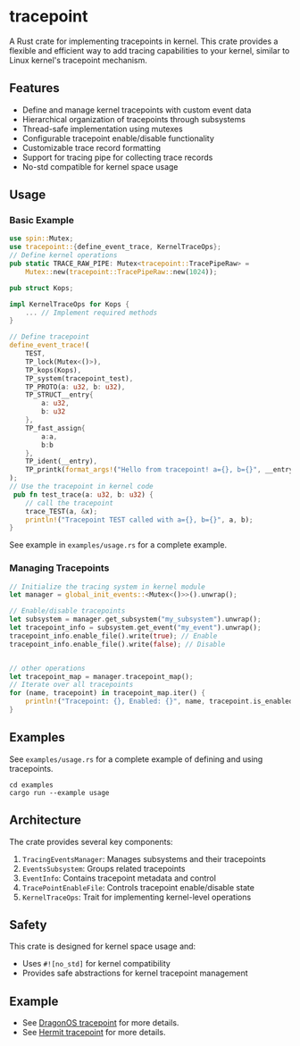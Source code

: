 # tracepoint

A Rust crate for implementing tracepoints in kernel. This crate provides a flexible and efficient way to add tracing capabilities to your kernel, similar to Linux kernel's tracepoint mechanism.

## Features

- Define and manage kernel tracepoints with custom event data
- Hierarchical organization of tracepoints through subsystems
- Thread-safe implementation using mutexes
- Configurable tracepoint enable/disable functionality
- Customizable trace record formatting
- Support for tracing pipe for collecting trace records
- No-std compatible for kernel space usage



## Usage

### Basic Example

```rust
use spin::Mutex;
use tracepoint::{define_event_trace, KernelTraceOps};
// Define kernel operations
pub static TRACE_RAW_PIPE: Mutex<tracepoint::TracePipeRaw> =
    Mutex::new(tracepoint::TracePipeRaw::new(1024));

pub struct Kops;

impl KernelTraceOps for Kops {
    ... // Implement required methods
}

// Define tracepoint
define_event_trace!(
    TEST,
    TP_lock(Mutex<()>),
    TP_kops(Kops),
    TP_system(tracepoint_test),
    TP_PROTO(a: u32, b: u32),
    TP_STRUCT__entry{
        a: u32,
        b: u32
    },
    TP_fast_assign{
        a:a,
        b:b
    },
    TP_ident(__entry),
    TP_printk(format_args!("Hello from tracepoint! a={}, b={}", __entry.a, __entry.b))
);
// Use the tracepoint in kernel code
 pub fn test_trace(a: u32, b: u32) {
    // call the tracepoint
    trace_TEST(a, &x);
    println!("Tracepoint TEST called with a={}, b={}", a, b);
}
```

See example in `examples/usage.rs` for a complete example.
### Managing Tracepoints

```rust
// Initialize the tracing system in kernel module
let manager = global_init_events::<Mutex<()>>().unwrap();

// Enable/disable tracepoints
let subsystem = manager.get_subsystem("my_subsystem").unwrap();
let tracepoint_info = subsystem.get_event("my_event").unwrap();
tracepoint_info.enable_file().write(true); // Enable
tracepoint_info.enable_file().write(false); // Disable


// other operations
let tracepoint_map = manager.tracepoint_map();
// Iterate over all tracepoints
for (name, tracepoint) in tracepoint_map.iter() {
    println!("Tracepoint: {}, Enabled: {}", name, tracepoint.is_enabled());
}
```

## Examples
See `examples/usage.rs` for a complete example of defining and using tracepoints.

```
cd examples
cargo run --example usage
```


## Architecture

The crate provides several key components:

1. `TracingEventsManager`: Manages subsystems and their tracepoints
2. `EventsSubsystem`: Groups related tracepoints
3. `EventInfo`: Contains tracepoint metadata and control
4. `TracePointEnableFile`: Controls tracepoint enable/disable state
5. `KernelTraceOps`: Trait for implementing kernel-level operations

## Safety

This crate is designed for kernel space usage and:
- Uses `#![no_std]` for kernel compatibility
- Provides safe abstractions for kernel tracepoint management


## Example
- See [DragonOS tracepoint](https://github.com/DragonOS-Community/DragonOS/blob/master/kernel/src/debug/tracing/mod.rs) for more details.
- See [Hermit tracepoint](https://github.com/os-module/hermit-kernel/blob/dev/src/tracepoint/mod.rs) for more details.